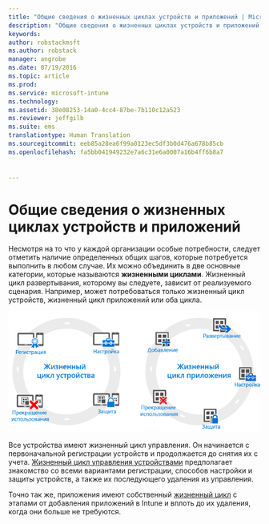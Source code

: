 ```yaml
---
title: "Общие сведения о жизненных циклах устройств и приложений | Microsoft Intune"
description: "Общие сведения о жизненных циклах устройств и приложений в Intune."
keywords: 
author: robstackmsft
ms.author: robstack
manager: angrobe
ms.date: 07/19/2016
ms.topic: article
ms.prod: 
ms.service: microsoft-intune
ms.technology: 
ms.assetid: 38e08253-14a0-4cc4-87be-7b110c12a523
ms.reviewer: jeffgilb
ms.suite: ems
translationtype: Human Translation
ms.sourcegitcommit: eeb85a28ea6f99a0123ec5df3b0d476a678b85cb
ms.openlocfilehash: fa5bb041949232e7a6c31e6a0007a16b4ff6b8a7


---
```


# <a name="overview-of-device-and-app-lifecycles"></a>Общие сведения о жизненных циклах устройств и приложений

Несмотря на то что у каждой организации особые потребности, следует отметить наличие определенных общих шагов, которые потребуется выполнить в любом случае. Их можно объединить в две основные категории, которые называются **жизненными циклами**. Жизненный цикл развертывания, которому вы следуете, зависит от реализуемого сценария. Например, может потребоваться только жизненный цикл устройств, жизненный цикл приложений или оба цикла.

![Жизненный цикл MDM и приложений](./media/device-app-lifecycle.png "mobile device and app lifecycles")

Все устройства имеют жизненный цикл управления. Он начинается с первоначальной регистрации устройств и продолжается до снятия их с учета. [Жизненный цикл управления устройствами](overview-of-device-lifecycle-in-microsoft-intune.md) предполагает знакомство со всеми вариантами регистрации, способов настройки и защиты устройств, а также их последующего удаления из управления.

Точно так же, приложения имеют собственный [жизненный цикл](overview-of-app-lifecycle-in-microsoft-intune.md) с этапами от добавления приложений в Intune и вплоть до их удаления, когда они больше не требуются.



<!--HONumber=Nov16_HO5-->


